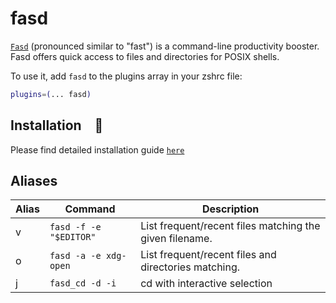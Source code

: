# fasd

[`Fasd`](HTTPS://GitHub.Com/clvv/fasd) (pronounced similar to "fast") is a
command-line productivity booster. Fasd offers quick access to files and
directories for POSIX shells.

To use it, add `fasd` to the plugins array in your zshrc file:

```zsh
plugins=(... fasd)
```

## Installation 🚀

Please find detailed installation guide
[`here`](HTTPS://GitHub.Com/whjvenyl/fasd#install)

## Aliases

| Alias | Command                | Description                                             |
| ----- | ---------------------- | ------------------------------------------------------- |
| v     | `fasd -f -e "$EDITOR"` | List frequent/recent files matching the given filename. |
| o     | `fasd -a -e xdg-open`  | List frequent/recent files and directories matching.    |
| j     | `fasd_cd -d -i`        | cd with interactive selection                           |

